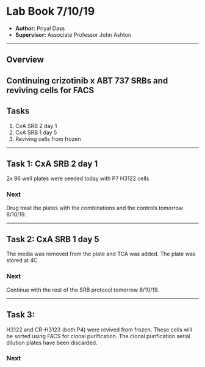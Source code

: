# Lab Book 7/10/19
- **Author:** Priyal Dass
- **Supervisor:** Associate Professor John Ashton
------------------------------------------------------------------
## Overview

Continuing crizotinib x ABT 737 SRBs and reviving cells for FACS
------------------------------------------------------------------
## Tasks

1. CxA SRB 2 day 1
2. CxA SRB 1 day 5
3. Reviving cells from frozen

------------------------------------------------------------------
## Task 1: CxA SRB 2 day 1

2x 96 well plates were seeded today with P7 H3122 cells

### Next
Drug treat the plates with the combinations and the controls tomorrow 8/10/19.

------------------------------------------------------------------
## Task 2: CxA SRB 1 day 5

The media was removed from the plate and TCA was added. The plate was stored at 4C.

### Next
Continue with the rest of the SRB protocol tomorrow 8/10/19.

------------------------------------------------------------------
## Task 3:

H3122 and CR-H3123 (both P4) were revived from frozen. These cells will be sorted using FACS for clonal purification. The clonal purification serial dilution plates have been discarded.

### Next
